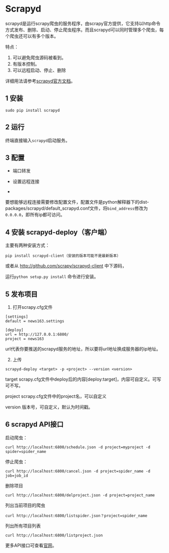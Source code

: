 # Scrapyd

scrapyd是运行scrapy爬虫的服务程序，由scrapy官方提供，它支持以http命令方式发布、删除、启动、停止爬虫程序。而且scrapyd可以同时管理多个爬虫，每个爬虫还可以有多个版本。

特点：
1. 可以避免爬虫源码被看到。
2. 有版本控制。
3. 可以远程启动、停止、删除


详细用法请参考[scrapyd官方文档](http://scrapyd.readthedocs.io/en/stable/overview.html)。

## 1 安装

```
sudo pip install scrapyd
```

## 2 运行

终端直接输入`scrapyd`启动服务。

## 3 配置

- 端口转发

- 设置远程连接
- 
要想能够远程连接需要修改配置文件，配置文件是python解释器下的dist-packages/scrapyd/default_scrapyd.conf文件，将`bind_address`修改为`0.0.0.0`，即所有ip都可访问。



## 4 安装 scrapyd-deploy（客户端）

主要有两种安装方式：

```
pip install scrapyd-client（安装的版本可能不是最新版本）
```

或者从 <http://github.com/scrapy/scrapyd-client> 中下源码，

运行`python setup.py install` 命令进行安装。

## 5 发布项目

1. 打开scrapy.cfg文件

```
[settings]
default = news163.settings

[deploy]
url = http://127.0.0.1:6800/
project = news163
```

url代表你要推送的scrapyd服务的地址，所以要将url地址换成服务器的ip地址。

2. 上传

```
scrapyd-deploy <target> -p <project> --version <version>
```

target   scrapy.cfg文件中deploy后的内容[deploy:target]，内容可自定义。可写可不写。

project   scrapy.cfg文件中的project名，可以自定义

version  版本号，可自定义，默认为时间戳。

## 6 scrapyd API接口

启动爬虫：

```
curl http://localhost:6800/schedule.json -d project=myproject -d spider=spider_name
```

停止爬虫：

```
curl http://localhost:6800/cancel.json -d project=spider_name -d job=job_id
```
删除项目

```
curl http://localhost:6800/delproject.json -d project=project_name
```
列出当前项目的爬虫
```
curl http://localhost:6800/listspider.json？project=spider_name
```
列出所有项目列表
```
curl http://localhost:6800/listproject.json
```

更多API接口可查看[官网](<http://scrapyd.readthedocs.io/en/latest/api.html>)。